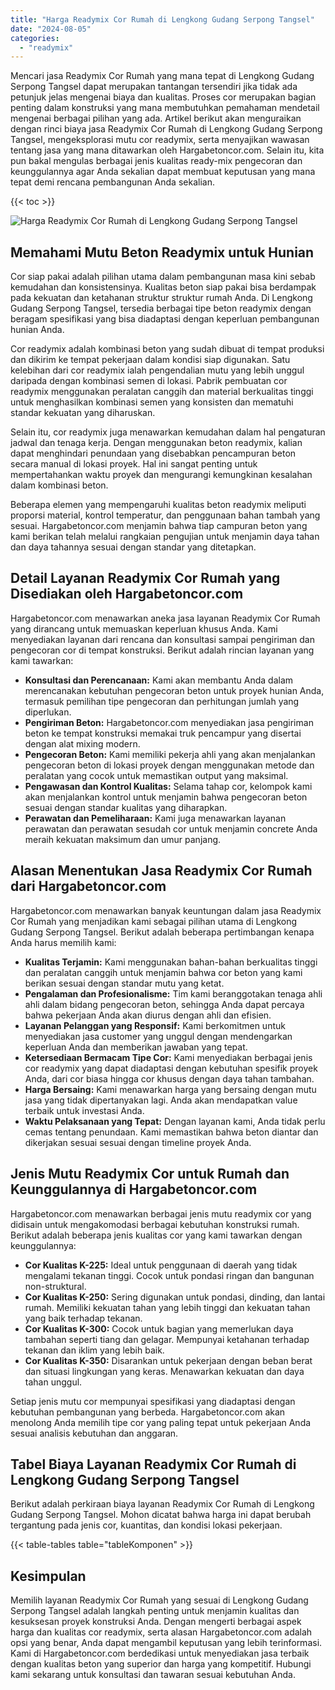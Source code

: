 ```yaml
---
title: "Harga Readymix Cor Rumah di Lengkong Gudang Serpong Tangsel"
date: "2024-08-05"
categories: 
  - "readymix"
---
```



Mencari jasa Readymix Cor Rumah yang mana tepat di Lengkong Gudang Serpong Tangsel dapat merupakan tantangan tersendiri jika tidak ada petunjuk jelas mengenai biaya dan kualitas. Proses cor merupakan bagian penting dalam konstruksi yang mana membutuhkan pemahaman mendetail mengenai berbagai pilihan yang ada. Artikel berikut akan menguraikan dengan rinci biaya jasa Readymix Cor Rumah di Lengkong Gudang Serpong Tangsel, mengeksplorasi mutu cor readymix, serta menyajikan wawasan tentang jasa yang mana ditawarkan oleh Hargabetoncor.com. Selain itu, kita pun bakal mengulas berbagai jenis kualitas ready-mix pengecoran dan keunggulannya agar Anda sekalian dapat membuat keputusan yang mana tepat demi rencana pembangunan Anda sekalian.

{{< toc >}}

![Harga Readymix Cor Rumah di Lengkong Gudang Serpong Tangsel](https://hargareadymixid.github.io/hbc/readymix-hbc%20(12).png)

## Memahami Mutu Beton Readymix untuk Hunian

Cor siap pakai adalah pilihan utama dalam pembangunan masa kini sebab kemudahan dan konsistensinya. Kualitas beton siap pakai bisa berdampak pada kekuatan dan ketahanan struktur struktur rumah Anda. Di Lengkong Gudang Serpong Tangsel, tersedia berbagai tipe beton readymix dengan beragam spesifikasi yang bisa diadaptasi dengan keperluan pembangunan hunian Anda.

Cor readymix adalah kombinasi beton yang sudah dibuat di tempat produksi dan dikirim ke tempat pekerjaan dalam kondisi siap digunakan. Satu kelebihan dari cor readymix ialah pengendalian mutu yang lebih unggul daripada dengan kombinasi semen di lokasi. Pabrik pembuatan cor readymix menggunakan peralatan canggih dan material berkualitas tinggi untuk menghasilkan kombinasi semen yang konsisten dan mematuhi standar kekuatan yang diharuskan.

Selain itu, cor readymix juga menawarkan kemudahan dalam hal pengaturan jadwal dan tenaga kerja. Dengan menggunakan beton readymix, kalian dapat menghindari penundaan yang disebabkan pencampuran beton secara manual di lokasi proyek. Hal ini sangat penting untuk mempertahankan waktu proyek dan mengurangi kemungkinan kesalahan dalam kombinasi beton.

Beberapa elemen yang mempengaruhi kualitas beton readymix meliputi proporsi material, kontrol temperatur, dan penggunaan bahan tambah yang sesuai. Hargabetoncor.com menjamin bahwa tiap campuran beton yang kami berikan telah melalui rangkaian pengujian untuk menjamin daya tahan dan daya tahannya sesuai dengan standar yang ditetapkan.

## Detail Layanan Readymix Cor Rumah yang Disediakan oleh Hargabetoncor.com

Hargabetoncor.com menawarkan aneka jasa layanan Readymix Cor Rumah yang dirancang untuk memuaskan keperluan khusus Anda. Kami menyediakan layanan dari rencana dan konsultasi sampai pengiriman dan pengecoran cor di tempat konstruksi. Berikut adalah rincian layanan yang kami tawarkan:

- **Konsultasi dan Perencanaan:** Kami akan membantu Anda dalam merencanakan kebutuhan pengecoran beton untuk proyek hunian Anda, termasuk pemilihan tipe pengecoran dan perhitungan jumlah yang diperlukan.
- **Pengiriman Beton:** Hargabetoncor.com menyediakan jasa pengiriman beton ke tempat konstruksi memakai truk pencampur yang disertai dengan alat mixing modern.
- **Pengecoran Beton:** Kami memiliki pekerja ahli yang akan menjalankan pengecoran beton di lokasi proyek dengan menggunakan metode dan peralatan yang cocok untuk memastikan output yang maksimal.
- **Pengawasan dan Kontrol Kualitas:** Selama tahap cor, kelompok kami akan menjalankan kontrol untuk menjamin bahwa pengecoran beton sesuai dengan standar kualitas yang diharapkan.
- **Perawatan dan Pemeliharaan:** Kami juga menawarkan layanan perawatan dan perawatan sesudah cor untuk menjamin concrete Anda meraih kekuatan maksimum dan umur panjang.

## Alasan Menentukan Jasa Readymix Cor Rumah dari Hargabetoncor.com

Hargabetoncor.com menawarkan banyak keuntungan dalam jasa Readymix Cor Rumah yang menjadikan kami sebagai pilihan utama di Lengkong Gudang Serpong Tangsel. Berikut adalah beberapa pertimbangan kenapa Anda harus memilih kami:

- **Kualitas Terjamin:** Kami menggunakan bahan-bahan berkualitas tinggi dan peralatan canggih untuk menjamin bahwa cor beton yang kami berikan sesuai dengan standar mutu yang ketat.
- **Pengalaman dan Profesionalisme:** Tim kami beranggotakan tenaga ahli ahli dalam bidang pengecoran beton, sehingga Anda dapat percaya bahwa pekerjaan Anda akan diurus dengan ahli dan efisien.
- **Layanan Pelanggan yang Responsif:** Kami berkomitmen untuk menyediakan jasa customer yang unggul dengan mendengarkan keperluan Anda dan memberikan jawaban yang tepat.
- **Ketersediaan Bermacam Tipe Cor:** Kami menyediakan berbagai jenis cor readymix yang dapat diadaptasi dengan kebutuhan spesifik proyek Anda, dari cor biasa hingga cor khusus dengan daya tahan tambahan.
- **Harga Bersaing:** Kami menawarkan harga yang bersaing dengan mutu jasa yang tidak dipertanyakan lagi. Anda akan mendapatkan value terbaik untuk investasi Anda.
- **Waktu Pelaksanaan yang Tepat:** Dengan layanan kami, Anda tidak perlu cemas tentang penundaan. Kami memastikan bahwa beton diantar dan dikerjakan sesuai sesuai dengan timeline proyek Anda.

## Jenis Mutu Readymix Cor untuk Rumah dan Keunggulannya di Hargabetoncor.com

Hargabetoncor.com menawarkan berbagai jenis mutu readymix cor yang didisain untuk mengakomodasi berbagai kebutuhan konstruksi rumah. Berikut adalah beberapa jenis kualitas cor yang kami tawarkan dengan keunggulannya:

- **Cor Kualitas K-225:** Ideal untuk penggunaan di daerah yang tidak mengalami tekanan tinggi. Cocok untuk pondasi ringan dan bangunan non-struktural.
- **Cor Kualitas K-250:** Sering digunakan untuk pondasi, dinding, dan lantai rumah. Memiliki kekuatan tahan yang lebih tinggi dan kekuatan tahan yang baik terhadap tekanan.
- **Cor Kualitas K-300:** Cocok untuk bagian yang memerlukan daya tambahan seperti tiang dan gelagar. Mempunyai ketahanan terhadap tekanan dan iklim yang lebih baik.
- **Cor Kualitas K-350:** Disarankan untuk pekerjaan dengan beban berat dan situasi lingkungan yang keras. Menawarkan kekuatan dan daya tahan unggul.

Setiap jenis mutu cor mempunyai spesifikasi yang diadaptasi dengan kebutuhan pembangunan yang berbeda. Hargabetoncor.com akan menolong Anda memilih tipe cor yang paling tepat untuk pekerjaan Anda sesuai analisis kebutuhan dan anggaran.

## Tabel Biaya Layanan Readymix Cor Rumah di Lengkong Gudang Serpong Tangsel

Berikut adalah perkiraan biaya layanan Readymix Cor Rumah di Lengkong Gudang Serpong Tangsel. Mohon dicatat bahwa harga ini dapat berubah tergantung pada jenis cor, kuantitas, dan kondisi lokasi pekerjaan.

{{< table-tables table="tableKomponen" >}}

## Kesimpulan

Memilih layanan Readymix Cor Rumah yang sesuai di Lengkong Gudang Serpong Tangsel adalah langkah penting untuk menjamin kualitas dan kesuksesan proyek konstruksi Anda. Dengan mengerti berbagai aspek harga dan kualitas cor readymix, serta alasan Hargabetoncor.com adalah opsi yang benar, Anda dapat mengambil keputusan yang lebih terinformasi. Kami di Hargabetoncor.com berdedikasi untuk menyediakan jasa terbaik dengan kualitas beton yang superior dan harga yang kompetitif. Hubungi kami sekarang untuk konsultasi dan tawaran sesuai kebutuhan Anda.
